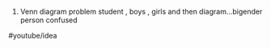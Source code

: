 1. Venn diagram problem student , boys , girls and then diagram...bigender person confused

#youtube/idea